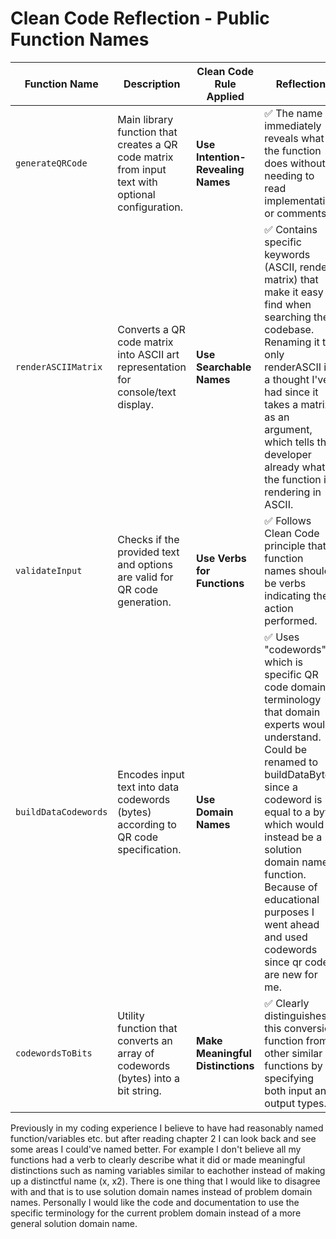 # Clean Code Reflection - Public Function Names

| Function Name        | Description                                                                                      | Clean Code Rule Applied           | Reflection                                                                                                                                                                                                                                                                                                                            |
| -------------------- | ------------------------------------------------------------------------------------------------ | --------------------------------- | ------------------------------------------------------------------------------------------------------------------------------------------------------------------------------------------------------------------------------------------------------------------------------------------------------------------------------------- |
| `generateQRCode`     | Main library function that creates a QR code matrix from input text with optional configuration. | **Use Intention-Revealing Names** | ✅ The name immediately reveals what the function does without needing to read implementation or comments.                                                                                                                                                                                                                            |
| `renderASCIIMatrix`  | Converts a QR code matrix into ASCII art representation for console/text display.                | **Use Searchable Names**          | ✅ Contains specific keywords (ASCII, render, matrix) that make it easy to find when searching the codebase. Renaming it to only renderASCII is a thought I've had since it takes a matrix as an argument, which tells the developer already what the function is rendering in ASCII.                                                 |
| `validateInput`      | Checks if the provided text and options are valid for QR code generation.                        | **Use Verbs for Functions**       | ✅ Follows Clean Code principle that function names should be verbs indicating the action performed.                                                                                                                                                                                                                                  |
| `buildDataCodewords` | Encodes input text into data codewords (bytes) according to QR code specification.               | **Use Domain Names**              | ✅ Uses "codewords" which is specific QR code domain terminology that domain experts would understand. Could be renamed to buildDataBytes since a codeword is equal to a byte which would instead be a solution domain named function. Because of educational purposes I went ahead and used codewords since qr codes are new for me. |
| `codewordsToBits`    | Utility function that converts an array of codewords (bytes) into a bit string.                  | **Make Meaningful Distinctions**  | ✅ Clearly distinguishes this conversion function from other similar functions by specifying both input and output types.                                                                                                                                                                                                             |

Previously in my coding experience I believe to have had reasonably named function/variables etc. but after reading chapter 2 I can look back and see some areas I could've named better. For example I don't believe all my functions had a verb to clearly describe what it did or made meaningful distinctions such as naming variables similar to eachother instead of making up a distinctful name (x, x2). There is one thing that I would like to disagree with and that is to use solution domain names instead of problem domain names. Personally I would like the code and documentation to use the specific terminology for the current problem domain instead of a more general solution domain name.

